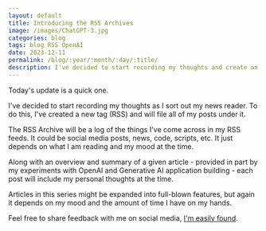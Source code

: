 ```yaml
---
layout: default
title: Introducing the RSS Archives
image: /images/ChatGPT-3.jpg
categories: blog
tags: blog RSS OpenAI
date: 2023-12-11
permalink: /blog/:year/:month/:day/:title/
description: I've decided to start recording my thoughts and create an overview of the things I'm reading in the headlines.
---
```


Today's update is a quick one.

I've decided to start recording my thoughts as I sort out my news reader. To do this, I've created a new tag (RSS) and will file all of my posts under it.

The RSS Archive will be a log of the things I've come across in my RSS feeds. It could be social media posts, news, code, scripts, etc. It just depends on what I am reading and my mood at the time.

Along with an overview and summary of a given article - provided in part by my experiments with OpenAI and Generative AI application building - each post will include my personal thoughts at the time.

Articles in this series might be expanded into full-blown features, but again it depends on my mood and the amount of time I have on my hands.

Feel free to share feedback with me on social media, [I'm easily found](https://technicaloutcast.com/about/).
